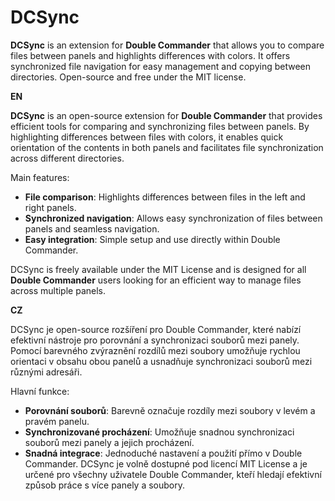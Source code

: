# DCSync
**DCSync** is an extension for **Double Commander** that allows you to compare files between panels and highlights differences with colors. It offers synchronized file navigation for easy management and copying between directories. Open-source and free under the MIT license.


**EN**

**DCSync** is an open-source extension for **Double Commander** that provides efficient tools for comparing and synchronizing files between panels. By highlighting differences between files with colors, it enables quick orientation of the contents in both panels and facilitates file synchronization across different directories.

Main features:

- **File comparison**: Highlights differences between files in the left and right panels.
- **Synchronized navigation**: Allows easy synchronization of files between panels and seamless navigation.
- **Easy integration**: Simple setup and use directly within Double Commander.

DCSync is freely available under the MIT License and is designed for all **Double Commander** users looking for an efficient way to manage files across multiple panels.


**CZ**

DCSync je open-source rozšíření pro Double Commander, které nabízí efektivní nástroje pro porovnání a synchronizaci souborů mezi panely. Pomocí barevného zvýraznění rozdílů mezi soubory umožňuje rychlou orientaci v obsahu obou panelů a usnadňuje synchronizaci souborů mezi různými adresáři.

Hlavní funkce:

- **Porovnání souborů**: Barevně označuje rozdíly mezi soubory v levém a pravém panelu.
- **Synchronizované procházení**: Umožňuje snadnou synchronizaci souborů mezi panely a jejich procházení.
- **Snadná integrace**: Jednoduché nastavení a použití přímo v Double Commander.
DCSync je volně dostupné pod licencí MIT License a je určené pro všechny uživatele Double Commander, kteří hledají efektivní způsob práce s více panely a soubory.

